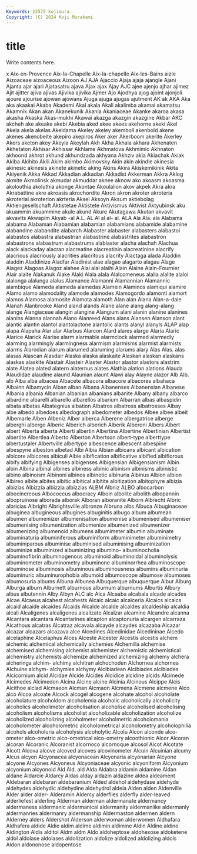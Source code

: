 ```yaml
---
Keywords: 22575 kojimura
Copyright: (C) 2024 Koji Murakami
---
```


# title

Write contents here.



x Aix-en-Provence Aix-la-Chapelle Aix-la-chapelle Aix-les-Bains aizle Aizoaceae aizoaceous Aizoon AJ
AJA Ajaccio Ajaja ajaja ajangle Ajani Ajanta ajar ajari Ajatasatru
ajava Ajax ajax Ajay AJC ajee ajenjo ajhar ajimez Ajit
ajitter ajiva ajivas Ajivika ajivika Ajmer Ajo Ajodhya ajog ajoint
ajonjoli ajoure ajourise ajowan ajowans Ajuga ajuga ajugas ajutment AK
ak AKA Aka aka akaakai Akaba Akademi Akal akala Akali
akalimba akamai akamatsu Akamnik Akan akan Akanekunik Akania Akaniaceae Akanke
akaroa akasa akasha Akaska Akas-mukhi Akawai akazga akazgin akazgine Akbar
AKC akcheh ake akeake akebi Akebia aked akee akees akehorne
akeki Akel Akela akela akelas Akeldama Akeley akeley akemboll akenbold
akene akenes akenobeite akepiro akepiros Aker aker Akerboom akerite Akerley
Akers aketon akey Akeyla Akeylah Akh Akha Akhaia akhara Akhenaten
Akhetaton Akhisar Akhissar Akhlame Akhmatova Akhmimic Akhnaton akhoond akhrot akhund
akhundzada akhyana Akhziv akia Akiachak Akiak Akiba Akihito Akili Akim
akimbo Akimovsky Akin akin akindle akinesia akinesic akinesis akinete akinetic
aking Akins Akira Akiskemikinik Akita Akiyenik Akka Akkad Akkadian akkadian
Akkadist Akkerman Akkra Aklog akmite Akmolinsk akmudar akmuddar aknee aknow
ako akoasm akoasma akolouthia akoluthia akonge Akontae Akoulalion akov akpek
Akra akra Akrabattine akre akroasis akrochordite Akron akron akroter akroteria
akroterial akroterion akrteria Aksel Aksoyn Aksum aktiebolag Aktiengesellschaft Aktistetae Aktistete
Aktivismus Aktivist Aktyubinsk aku akuammin akuammine akule akund Akure Akutagawa
Akutan akvavit akvavits Akwapim Akyab -al A.L. AL Al al
al- al. ALA Ala Ala. ala Alabama alabama Alabaman Alabamian
alabamian alabamians alabamide alabamine alabandine alabandite alabarch Alabaster alabaster alabasters
alabastoi alabastos alabastra alabastrian alabastrine alabastrites alabastron alabastrons alabastrum alabastrums
alablaster alacha alachah Alachua alack alackaday alacran alacreatine alacreatinin alacreatinine
alacrify alacrious alacriously alacrities alacritous alacrity Alactaga alada Aladdin aladdin
Aladdinize Aladfar Aladinist alae alagao alagarto alagau Alage Alagez Alagoas
Alagoz alahee Alai alai alaihi Alain Alaine Alain-Fournier Alair alaite
Alakanuk Alake Alaki Alala alala Alalcomeneus alalia alalite alaloi alalonga
alalunga alalus Alamance Alamanni Alamannian Alamannic alambique Alameda alameda alamedas
Alamein Alaminos alamiqui alamire Alamo alamo alamodality alamode alamodes Alamogordo
alamonti alamort alamos Alamosa alamosite Alamota alamoth Alan alan Alana
Alan-a-dale Alanah Alanbrooke Aland aland alands Alane alane alang alang-alang
alange Alangiaceae alangin alangine Alangium alani alanin alanine alanines alanins
Alanna alannah Alano Alanreed Alans alans Alansen Alanson alant alantic
alantin alantol alantolactone alantolic alants alanyl alanyls ALAP alap alapa
Alapaha Alar alar Alarbus Alarcon Alard alares alarge Alaria Alaric
Alarice Alarick Alarise alarm alarmable alarmclock alarmed alarmedly alarming alarmingly
alarmingness alarmism alarmisms alarmist alarmists alarms Alarodian alarum alarumed alaruming
alarums alary Alas Alas. alas alasas Alascan Alasdair Alaska alaska
alaskaite Alaskan alaskan alaskans alaskas alaskite Alastair Alasteir Alaster Alastor
alastor alastors alastrim alate Alatea alated alatern alaternus alates Alathia
alation alations Alauda Alaudidae alaudine alaund Alaunian alaunt Alawi alay
Alayne alazor Alb Alb. alb Alba alba albacea Albacete albacora
albacore albacores albahaca Albainn Albamycin Alban alban Albana Albanenses Albanensian
Albanese Albania albania Albanian albanian albanians albanite Albany albany albarco
albardine albarelli albarello albarellos albarium Albarran albas albaspidin albata albatas
Albategnius albation Albatros albatross albatrosses Albay albe albedo albedoes albedograph
albedometer albedos Albee albee albeit Albemarle Alben Albeniz Alber alberca
Alberene albergatrice alberge alberghi albergo Alberic Alberich alberich Alberik Alberoni
Albers Albert albert Alberta alberta Alberti albertin Albertina Albertine Albertinian
Albertist albertite Albertlea Alberto Alberton Albertson albert-type alberttype albertustaler Albertville
albertype albescence albescent albespine albespyne albeston albetad Albi Albia Albian
albicans albicant albication albicore albicores albiculi Albie albification albificative albified
albiflorous albify albifying Albigenses albigenses Albigensian Albigensianism Albin albin Albina
albinal albines albiness albinic albinism albinisms albinistic albino albinoism Albinoni
albinos albinotic albinuria Albinus Albion albion Albireo albite albites albitic
albitical albitite albitization albitophyre albizia albizias Albizzia albizzia albizzias ALBM
Albniz ALBO albocarbon albocinereous Albococcus albocracy Alboin albolite albolith albopannin
albopruinose alborada alborak Alboran alboranite Alborn Albrecht Albric albricias Albright
Albrightsville albronze Albruna albs Albuca Albuginaceae albuginea albugineous albugines albuginitis
albugo album albumean albumen albumeniizer albumenisation albumenise albumenised albumeniser albumenising
albumenization albumenize albumenized albumenizer albumenizing albumenoid albumens albumimeter albumin albuminate
albuminaturia albuminiferous albuminiform albuminimeter albuminimetry albuminiparous albuminise albuminised albuminising albuminization
albuminize albuminized albuminizing albumino- albuminocholia albuminofibrin albuminogenous albuminoid albuminoidal albuminolysis
albuminometer albuminometry albuminone albuminorrhea albuminoscope albuminose albuminosis albuminous albuminousness albumins
albuminuria albuminuric albuminurophobia albumoid albumoscope albumose albumoses albumosuria albums Albuna
Albunea Albuquerque albuquerque Albur Alburg Alburga alburn Alburnett alburnous alburnum
alburnums Alburtis Albury albus albutannin Alby Albyn ALC alc Alca
Alcaaba alcabala alcade alcades Alcae Alcaeus alcahest alcahests Alcaic alcaic
alcaiceria Alcaics alcaics alcaid alcaide alcaides Alcaids Alcalde alcalde alcaldes
alcaldeship alcaldia alcali Alcaligenes alcaligenes alcalizate Alcalzar alcamine Alcandre alcanna
Alcantara alcantara Alcantarines alcapton alcaptonuria alcargen alcarraza Alcathous alcatras Alcatraz
alcavala alcayde alcaydes alcazaba Alcazar alcazar alcazars alcazava alce Alcedines
Alcedinidae Alcedininae Alcedo alcelaphine Alcelaphus Alces Alceste Alcester Alcestis alcestis
alchem alchemic alchemical alchemically alchemies Alchemilla alchemise alchemised alchemising alchemist
alchemister alchemistic alchemistical alchemistry alchemists alchemize alchemized alchemizing alchemy alchera
alcheringa alchim- alchimy alchitran alchochoden Alchornea alchornea Alchuine alchym- alchymies
alchymy Alcibiadean Alcibiades alcibiades Alcicornium alcid Alcidae Alcide Alcides Alcidice
alcidine alcids Alcimede Alcimedes Alcimedon Alcina Alcine alcine Alcinia Alcinous
Alcippe Alcis Alcithoe alclad Alcmaeon Alcman Alcmaon Alcmena Alcmene alcmene
Alco alco Alcoa alcoate Alcock alcogel alcogene alcohate alcohol alcoholate
alcoholature alcoholdom alcoholemia alcoholic alcoholically alcoholicity alcoholics alcoholimeter alcoholisation alcoholise
alcoholised alcoholising alcoholism alcoholisms alcoholist alcoholizable alcoholization alcoholize alcoholized alcoholizing
alcoholmeter alcoholmetric alcoholomania alcoholometer alcoholometric alcoholometrical alcoholometry alcoholophilia alcohols alcoholuria
alcoholysis alcoholytic Alcolu Alcon alconde alco-ometer alco-ometric alco-ometrical alco-ometry alcoothionic
Alcor Alcoran alcoran Alcoranic Alcoranist alcornoco alcornoque alcosol Alcot Alcotate
Alcott Alcova alcove alcoved alcoves alcovinometer Alcuin Alcuinian alcumy Alcus
alcyon Alcyonacea alcyonacean Alcyonaria alcyonarian Alcyone alcyone Alcyones Alcyoneus Alcyoniaceae
alcyonic alcyoniform Alcyonium alcyonium alcyonoid Ald Ald. ald Alda Aldabra
aldamin aldamine Aldan aldane Aldarcie Aldarcy Aldas alday aldazin aldazine
aldea aldeament Aldebaran aldebaran aldebaranium Alded aldehol aldehydase aldehyde aldehydes
aldehydic aldehydine aldehydrol aldeia Alden alden Aldenville Alder alder alder-
Alderamin Aldercy alderflies alderfly alder-leaved alderliefest alderling Alderman alderman aldermanate
aldermancy aldermaness aldermanic aldermanical aldermanity aldermanlike aldermanly aldermanries aldermanry aldermanship
Aldermaston aldermen aldern Alderney alders Aldershot Alderson alderwoman alderwomen Aldhafara
Aldhafera aldide Aldie aldim aldime aldimin aldimine Aldin Aldine aldine
Aldington Aldis alditol Aldm aldm Aldo aldoheptose aldohexose aldoketene aldol
aldolase aldolases aldolization aldolize aldolized aldolizing aldols Aldon aldononose aldopentose
